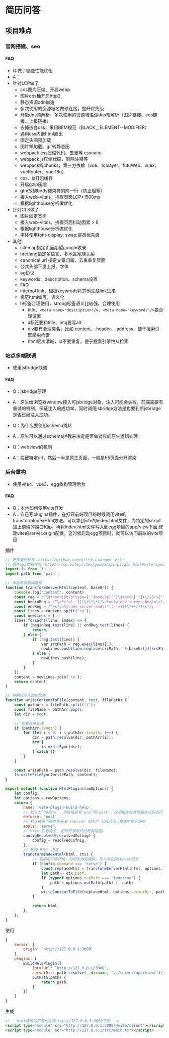 # 简历问答

## 项目难点

### 官网搭建、seo

#### FAQ

- Q:做了哪些性能优化
- A：
- 针对LCP做了
  - cos图片压缩、开启webp
  - 图片cos桶开启http2
  - 静态资源cdn加速
  - 多次使用的资源域名做预连接，提升优先级
  - 开启dns预解析，多次使用的资源域名做dns预解析（图片链接、cos链接、上报链接）
  - 去掉嵌套css，采用BEM规范（BLACK__ELEMENT--MODIFIER）
  - 通用css内嵌html直出
  - 固定头图预加载
  - 图片懒加载、gif转静态图
  - webpack css压缩代码、去重等  cssnano
  - webpack js压缩代码，删除注释等
  - webpack拆chunks，第三方依赖（vue、tcplayer、futuWeb、vuex、vueRouter、vueI18n）  
  - css、js打包缓存  
  - 开启gzip压缩
  - gtm放到body结束符的前一行（防止阻塞）
  - 接入web-vitals，排查页面LCP>1500ms
  - 根据lighthouse分析做优化
- 针对CLS做了
  - 图片固定宽高
  - 接入web-vitals，排查页面抖动因素 > 8
  - 根据lighthouse分析做优化
  - 字体使用font-display: swap;提高优先级
- 其他
  - sitemap指定页面期望google收录
  - hreflang指定多语言、多地区家族关系
  - canonical url 指定文章归属，去重重复页面
  - 公共头部下发上报、字体
  - og协议
  - keywords、description、schema设置
  - FAQ
  - internol link，根据keywrods将其他文章link进来
  - 规范html编写，语义化
  - h标签合理使用，strong标签语义比较强、合理使用
    - title、`<meta name="description"/>`、`<meta name="keywords"/>`要合理设置
    - a标签要和title、img要写alt
    - div要有合理类名、比如.content、.header、.address，便于搜索引擎爬虫检索
    - html层次清晰，id不要重复，便于搜索引擎怕从检索

### 站点多端联调

- 使用jsbridge联调

#### FAQ

- Q：jsbridge原理
- A：原生给浏览器window接入可jsbridge对象，注入可能会失败，前端需要有重试的机制，保证注入的成功率，同时调用jsbridge方法是也要判断jsbridge是否已经注入成功。

- Q：为什么要使用schema跳转
- A：原生可以通过schema拦截来决定是否做对应的原生逻辑处理

- Q：webview的机制
- A：拦截特定url，然后一半是原生页面，一般是h5页面分开渲染

### 后台重构

- 使用vite4、vue3、egg重构管理后台
  
#### FAQ

- Q：本地如何使用vite开发
- A：自己写plugins插件，在打开前端项目的时候调用vite的transformIndexHtml方法，可以拿到vite的index.html文件，为特定的script加上前端的端口和ip，再将index.html文件写入到egg项目的app/view下面,修改vite的server.origin配置，这时候启动egg项目时，就可以访问前端的vite项目

插件

```js
// 更多案列参考：https://github.com/vitejs/awesome-vite
// 插件vpi文档参考：https://cn.vitejs.dev/guide/api-plugin.html#vite-specific-hooks
import fs from 'fs';
import path from 'path';

// 添加资源基础路径
function transformServerHtml(content, baseUrl) {
    console.log('content', content)
    const reg = /^\s*<script\s+type=['"]module['"]\s+src=['"](\/\S+)['"]><\/script>\s*$/;
    const beginReg = /^\s*((<!--)|(\/\*\*))\s*only-dev-server-begin\s*/;
    const endReg = /^\s*only-dev-server-end\s*((-->)|(\*+\/))\s*/;
    const lines = content.split('\n');
    const newLines = [];
    lines.forEach((line, index) => {
        if (beginReg.test(line) || endReg.test(line)) {
            return;
        } else {
            if (reg.test(line)) {
                var srcPath = reg.exec(line)[1];
                newLines.push(line.replace(srcPath, `${baseUrl}${srcPath}`));
            } else {
                newLines.push(line);
            }
        }
    });
    content = newLines.join('\n');
    return content;
}

// 将内容写入指定文件
function writeContentToFile(content, root, filePath) {
    const pathArr = filePath.split('/');
    const fileName = pathArr.pop();
    let dir = root;

    // 嵌套目录处理
    if (pathArr.length) {
        for (let i = 0; i < pathArr.length; i++) {
            dir = path.resolve(dir, pathArr[i]);
            try {
                fs.mkdirSync(dir);
            } catch {}
        }
    }

    const writePath = path.resolve(dir, fileName);
    fs.writeFileSync(writePath, content);
}

export default function HtmlPlugin(rawOptions) {
    let config;
    let options = rawOptions;
    return {
        name: 'vite-plugin-build-help',
        // 默认为`normal`，可取值还有`pre`和`post`，这里指定在其他插件之后执行
        enforce: 'post',
        // 默认情况下插件在开发 (serve) 和生产 (build) 模式中都会调用
        apply: 'serve',
        // Vite 独有钩子, 用来记录最终的配置信息。
        configResolved(resolvedCofnig) {
            config = resolvedCofnig;
        },
        // 转换 HTML 内容
        transformIndexHtml(html, ctx) {
            // 如果是开发环境，将相关内容替换，写入对应的server目录
            if (config.command === 'serve') {
                const replaceHtml = transformServerHtml(html, options.localUrl);
                let path = ctx.path;
                if (typeof options.outPath === 'function') {
                    path = options.outPath(path) || path;
                }
                writeContentToFile(replaceHtml, options.serverDir, path);
            }

            return html;
        },
    };
}
```

使用

```js
{
    server: {
        origin: `http://127.0.0.1:3000`
    }
    plugins: [
        BuildHelpPlugin({
            localUrl: `http://127.0.0.1/3000`,
            serverDir: path.resolve(__dirname, '../server/app/view/');
            outPath(path) {
                return path;
            }
        })
    ]
}
```

生成

```html
<!-- html请求的资源也会在http://127.0.0.1:3000下面 -->
<script type="module" src="http://127.0.0.1:3000/@vite/client"></script>
<script type="module" scr="http://127.0.0.1/src/main.ts"></script>
```
